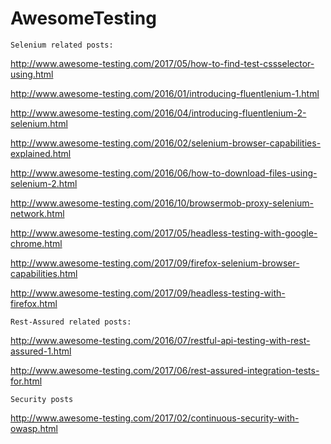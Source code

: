 # AwesomeTesting

`Selenium related posts:`

http://www.awesome-testing.com/2017/05/how-to-find-test-cssselector-using.html

http://www.awesome-testing.com/2016/01/introducing-fluentlenium-1.html

http://www.awesome-testing.com/2016/04/introducing-fluentlenium-2-selenium.html

http://www.awesome-testing.com/2016/02/selenium-browser-capabilities-explained.html

http://www.awesome-testing.com/2016/06/how-to-download-files-using-selenium-2.html

http://www.awesome-testing.com/2016/10/browsermob-proxy-selenium-network.html

http://www.awesome-testing.com/2017/05/headless-testing-with-google-chrome.html

http://www.awesome-testing.com/2017/09/firefox-selenium-browser-capabilities.html

http://www.awesome-testing.com/2017/09/headless-testing-with-firefox.html

`Rest-Assured related posts:`

http://www.awesome-testing.com/2016/07/restful-api-testing-with-rest-assured-1.html

http://www.awesome-testing.com/2017/06/rest-assured-integration-tests-for.html

`Security posts`

http://www.awesome-testing.com/2017/02/continuous-security-with-owasp.html




